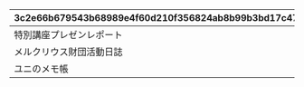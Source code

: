 |3c2e66b679543b68989e4f60d210f356824ab8b99b3bd17c4710425a592dac5f|3894bbe7f90a2164ce2f433c8b0fa8894d3891e6ca56b30e35d0e7beeeca9ee6|aed08315ac23c95398fcf52174f17920ed719bf5e6d3d4b5aae6e7c7be849130|2f1b652deffa376d5768e57232710fc3242502ba22d2586877f7803b1e6329c9|
| --- | --- | --- | --- |
|特別講座プレゼンレポート|20023105|0|1|
|メルクリウス財団活動日誌|20023111|0|2|
|ユニのメモ帳|20023115|2002301|3|